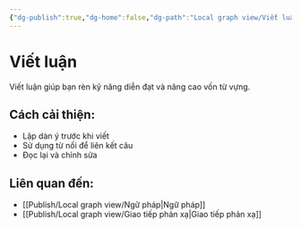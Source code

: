 ```yaml
---
{"dg-publish":true,"dg-home":false,"dg-path":"Local graph view/Viết luận.md","permalink":"/local-graph-view/viet-luan/","dgPassFrontmatter":true,"noteIcon":"","updated":"2025-02-01T07:47:13.231+07:00"}
---
```


# Viết luận
Viết luận giúp bạn rèn kỹ năng diễn đạt và nâng cao vốn từ vựng.

## Cách cải thiện:
- Lập dàn ý trước khi viết
- Sử dụng từ nối để liên kết câu
- Đọc lại và chỉnh sửa

## Liên quan đến:
- [[Publish/Local graph view/Ngữ pháp\|Ngữ pháp]]
- [[Publish/Local graph view/Giao tiếp phản xạ\|Giao tiếp phản xạ]]

